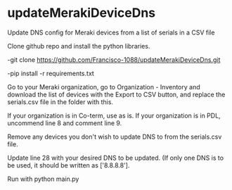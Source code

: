 # updateMerakiDeviceDns
Update DNS config for Meraki devices from a list of serials in a CSV file

Clone github repo and install the python libraries.

-git clone https://github.com/Francisco-1088/updateMerakiDeviceDns.git

-pip install -r requirements.txt

Go to your Meraki organization, go to Organization - Inventory and download the list of devices with the Export to CSV button, and replace the serials.csv file in the folder with this.

If your organization is in Co-term, use as is. If your organization is in PDL, uncommend line 8 and comment line 9.

Remove any devices you don't wish to update DNS to from the serials.csv file.

Update line 28 with your desired DNS to be updated. (If only one DNS is to be used, it should be written as ['8.8.8.8'].

Run with python main.py
